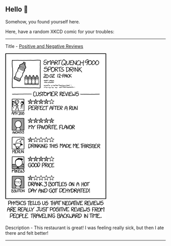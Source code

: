## Hello 👀

Somehow, you found yourself here.

Here, have a random XKCD comic for your troubles:

-----------------------------------

Title - [Positive and Negative Reviews](https://xkcd.com/1869)

![Positive and Negative Reviews](./random_comic.png)

Description - This restaurant is great! I was feeling really sick, but then I ate there and felt better!

-----------------------------------